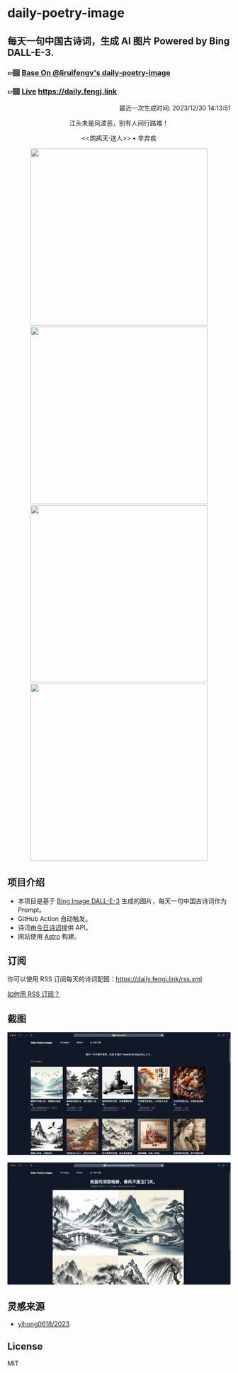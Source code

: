 
# daily-poetry-image

## 每天一句中国古诗词，生成 AI 图片 Powered by Bing DALL-E-3.

### 👉🏽 [Base On @liruifengv's daily-poetry-image](https://github.com/liruifengv/daily-poetry-image)

### 👉🏽 [Live](https://daily.fengj.link) https://daily.fengj.link

<p align="right">
  最近一次生成时间: 2023/12/30 14:13:51
</p>
<p align="center">
江头未是风波恶，别有人间行路难！
</p>
<p align="center">
<<鹧鸪天·送人>> • 辛弃疾
</p>
<p align="center">
<img src="https://tse1.mm.bing.net/th/id/OIG.p3ZULKdM_0MT4F2nHqQU" height="400" width="400" />
<img src="https://tse2.mm.bing.net/th/id/OIG.1nFXSoXi4SkI98Nh7ChX" height="400" width="400" />
<img src="https://tse1.mm.bing.net/th/id/OIG.DOBaG47TCQURfNCtJQme" height="400" width="400" />
<img src="https://tse4.mm.bing.net/th/id/OIG.fPbK06cnbdYUY4Trkvdz" height="400" width="400" />
</p>

## 项目介绍

-   本项目是基于 [Bing Image DALL-E-3](https://www.bing.com/images/create) 生成的图片，每天一句中国古诗词作为 Prompt。
-   GitHub Action 自动触发。
-   诗词由[今日诗词](https://www.jinrishici.com/)提供 API。
-   网站使用 [Astro](https://astro.build) 构建。

## 订阅

你可以使用 RSS 订阅每天的诗词配图：https://daily.fengj.link/rss.xml

[如何用 RSS 订阅？](https://zhuanlan.zhihu.com/p/55026716)

## 截图

![图片列表](./screenshots/Snipaste_2023-12-28_21-00-26.png)

![图片详情](./screenshots/Snipaste_2023-12-28_21-00-53.png)

## 灵感来源

-   [yihong0618/2023](https://github.com/yihong0618/2023)

## License

MIT
